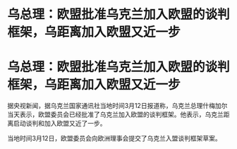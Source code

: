 # 乌总理：欧盟批准乌克兰加入欧盟的谈判框架，乌距离加入欧盟又近一步

# 乌总理：欧盟批准乌克兰加入欧盟的谈判框架，乌距离加入欧盟又近一步

据央视新闻，据乌克兰国家通讯社当地时间3月12日报道称，乌克兰总理什梅加尔当天表示，欧盟委员会已经批准了乌克兰加入欧盟的谈判框架。他表示，乌克兰距离启动谈判和加入欧盟又近了一步。

当地时间3月12日，欧盟委员会向欧洲理事会提交了乌克兰入盟谈判框架草案。

